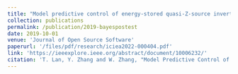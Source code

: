 ```yaml
---
title: "Model predictive control of energy-stored quasi-Z-source inverter without weighting factor"
collection: publications
permalink: /publication/2019-bayespostest
date: 2019-10-01
venue: 'Journal of Open Source Software'
paperurl: '/files/pdf/research/iciea2022-000404.pdf'
link: 'https://ieeexplore.ieee.org/abstract/document/10006232/'
citation: 'T. Lan, Y. Zhang and W. Zhang, "Model Predictive Control of Energy-Stored Quasi-Z-Source Inverter Without Weighting Factor," <i>2022 IEEE 17th Conference on Industrial Electronics and Applications (ICIEA)</i>, Chengdu, China, 2022, pp. 892-899, doi: 10.1109/ICIEA54703.2022.10006232.'
---
```

